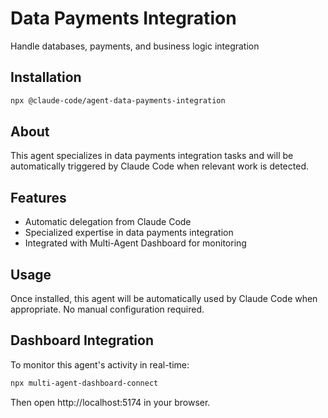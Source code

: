 # Data Payments Integration

Handle databases, payments, and business logic integration

## Installation

```bash
npx @claude-code/agent-data-payments-integration
```

## About

This agent specializes in data payments integration tasks and will be automatically triggered by Claude Code when relevant work is detected.

## Features

- Automatic delegation from Claude Code
- Specialized expertise in data payments integration
- Integrated with Multi-Agent Dashboard for monitoring

## Usage

Once installed, this agent will be automatically used by Claude Code when appropriate. No manual configuration required.

## Dashboard Integration

To monitor this agent's activity in real-time:

```bash
npx multi-agent-dashboard-connect
```

Then open http://localhost:5174 in your browser.
